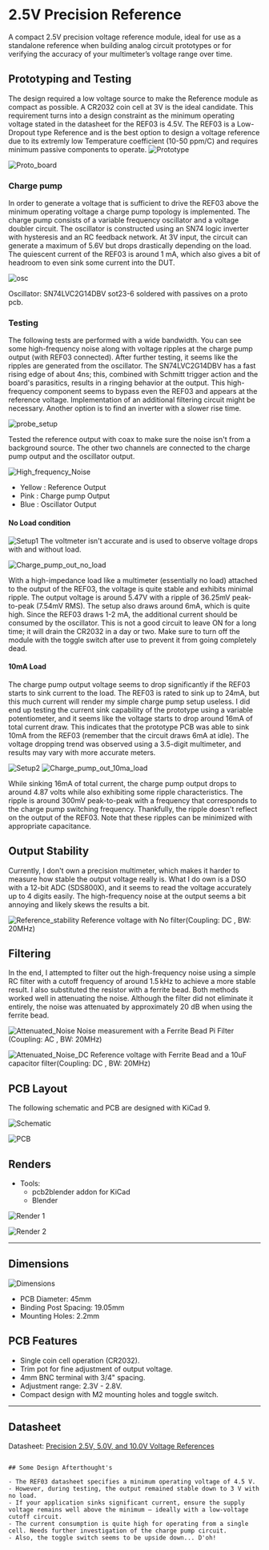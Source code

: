 #  2.5V Precision Reference

A compact 2.5V precision voltage reference module, ideal for use as a standalone reference when building analog circuit prototypes or for verifying the accuracy of your multimeter’s voltage range over time.


## Prototyping and Testing
The design required a low voltage source to make the Reference module as compact as possible. A CR2032 coin cell at 3V is the ideal candidate.
This requirement turns into a design constraint as the minimum operating voltage stated in the datasheet for the REF03 is 4.5V. The REF03 is a Low-Dropout
type Reference and is the best option to design a voltage reference due to its extremly low Temperature coefficient (10-50 ppm/C) and requires minimum passive components to operate.
![Prototype](Photos/Prototype_REF03_module.jpg)

![Proto_board](Photos/proto_board_back.png)





### Charge pump
In order to generate a voltage that is sufficient to drive the REF03 above the minimum operating voltage a charge pump topology is implemented.
The charge pump consists of a variable frequency oscillator and a voltage doubler circuit. The oscillator is constructed using an SN74 logic inverter with
hysteresis and an RC feedback network. At 3V input, the circuit can generate a maximum of 5.6V but drops drastically depending on the load.
The quiescent current of the REF03 is around 1 mA, which also gives a bit of headroom to even sink some current into the DUT. 


![osc](Photos/oscillator.jpg)



Oscillator: SN74LVC2G14DBV sot23-6 soldered with passives on a proto pcb.

### Testing

The following tests are performed with a wide bandwidth. You can see some high-frequency noise along with voltage ripples at the charge pump output (with REF03 connected). After further testing, it seems like the ripples are generated from the oscillator.
The SN74LVC2G14DBV has a fast rising edge of about 4ns; this, combined with Schmitt trigger action and the board's parasitics, results in a ringing behavior at the output. This high-frequency component seems to bypass even the REF03 and appears at the reference voltage. Implementation of an additional filtering circuit might be necessary. Another option is to find an inverter with a slower rise time.

![probe_setup](Photos/Probe_Setup.jpg)

Tested the reference output with coax to make sure the noise isn't from a background source. The other two channels are connected to the charge pump output and the oscillator output.

![High_frequency_Noise](Photos/ScreenImg_output_noise.png)

- Yellow : Reference Output
- Pink :   Charge pump Output
- Blue :   Oscillator  Output


#### No Load condition

![Setup1](Photos/No_load_current.jpg)
The voltmeter isn't accurate and is used to observe voltage drops with and without load.

![Charge_pump_out_no_load](Photos/ScreenImg_Input_with_no_load_combined.png)

With a high-impedance load like a multimeter (essentially no load) attached to the output of the REF03, the voltage is quite stable and exhibits minimal ripple.
The output voltage is around 5.47V with a ripple of 36.25mV peak-to-peak (7.54mV RMS). The setup also draws around 6mA, which is quite high. Since the REF03 draws 1-2 mA, the additional current should be consumed by the oscillator. This is not a good circuit to leave ON for a long time; it will drain the CR2032 in a day or two. Make sure to turn off the module with the toggle switch after use to prevent it from going completely dead. 


#### 10mA Load 
The charge pump output voltage seems to drop significantly if the REF03 starts to sink current to the load. The REF03 is rated to sink up to 24mA, but this much current will render my simple charge pump setup useless. I did end up testing the current sink capability of the prototype using a variable potentiometer, and it seems like the voltage starts to drop around 16mA of total current draw. This indicates that the prototype PCB was able to sink 10mA from the REF03 (remember that the circuit draws 6mA at idle). The voltage dropping trend was observed using a 3.5-digit multimeter, and results may vary with more accurate meters.

![Setup2](Photos/10mA_load_current.jpg)
![Charge_pump_out_10ma_load](Photos/ScreenImg_Input_with_load.png)

While sinking 16mA of total current, the charge pump output drops to around 4.87 volts while also exhibiting some ripple characteristics. The ripple is around 300mV peak-to-peak with a frequency that corresponds to the charge pump switching frequency. Thankfully, the ripple doesn't reflect on the output of the REF03. Note that these ripples can be minimized with appropriate capacitance.

## Output Stability

Currently, I don't own a precision multimeter, which makes it harder to measure how stable the output voltage really is. What I do own is a DSO with a 12-bit ADC (SDS800X), and it seems to read the voltage accurately up to 4 digits easily. The high-frequency noise at the output seems a bit annoying and likely skews the results a bit.

![Reference_stability](Photos/Output_20MBW_No_Filter.png)
Reference voltage with No filter(Coupling: DC , BW: 20MHz)

## Filtering
In the end, I attempted to filter out the high-frequency noise using a simple RC filter with a cutoff frequency of around 1.5 kHz to achieve a more stable result. I also substituted the resistor with a ferrite bead. Both methods worked well in attenuating the noise. Although the filter did not eliminate it entirely, the noise was attenuated by approximately 20 dB when using the ferrite bead.

![Attenuated_Noise](Photos/ScreenImg_FB_Filter20_AC_coupled.png)
Noise measurement with a Ferrite Bead Pi Filter (Coupling: AC , BW: 20MHz)

![Attenuated_Noise_DC](Photos/ScreenImg_FB_Filter20_DC_coupled.png)
Reference voltage with Ferrite Bead and a 10uF capacitor filter(Coupling: DC , BW: 20MHz)

## PCB Layout
The following schematic and PCB are designed with KiCad 9.

![Schematic](Photos/REF03_Schematic.png)

![PCB](Photos/REF03_Kicad_PCB_Layer.png)

## Renders
- Tools:
  - pcb2blender addon for KiCad
  - Blender

![Render 1](Photos/REF03_Render.png)


![Render 2](Photos/REF03_Render2.png)

---
## Dimensions
![Dimensions](Photos/REF03_Dimensions.png)

- PCB Diameter: 45mm
- Binding Post Spacing: 19.05mm 
- Mounting Holes: 2.2mm





## PCB Features

- Single coin cell operation (CR2032).
- Trim pot for fine adjustment of output voltage.
- 4mm BNC terminal with 3/4" spacing.
- Adjustment range: 2.3V - 2.8V.
- Compact design with M2 mounting holes and toggle switch.

---

## Datasheet

Datasheet: [Precision 2.5V, 5.0V, and 10.0V Voltage References](https://www.analog.com/media/en/technical-documentation/data-sheets/ref01_02_03.pdf)

```plaintext

## Some Design Afterthought's

- The REF03 datasheet specifies a minimum operating voltage of 4.5 V.
- However, during testing, the output remained stable down to 3 V with no load.
- If your application sinks significant current, ensure the supply voltage remains well above the minimum — ideally with a low-voltage cutoff circuit.
- The current consumption is quite high for operating from a single cell. Needs further investigation of the charge pump circuit.
- Also, the toggle switch seems to be upside down... D'oh!


```
